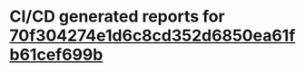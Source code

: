 # CI/CD generated reports for [70f304274e1d6c8cd352d6850ea61fb61cef699b](https://github.com/hydephp/develop/commit/70f304274e1d6c8cd352d6850ea61fb61cef699b)
